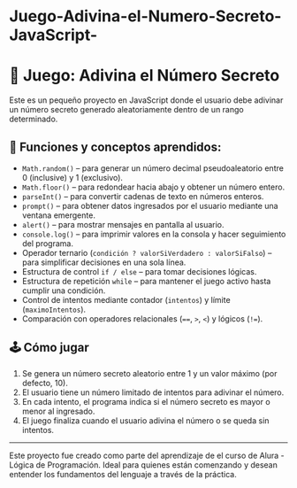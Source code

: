 # Juego-Adivina-el-Numero-Secreto-JavaScript-
# 🎯 Juego: Adivina el Número Secreto

Este es un pequeño proyecto en JavaScript donde el usuario debe adivinar un número secreto generado aleatoriamente dentro de un rango determinado.

## 🧠 Funciones y conceptos aprendidos:

- `Math.random()` – para generar un número decimal pseudoaleatorio entre 0 (inclusive) y 1 (exclusivo).
- `Math.floor()` – para redondear hacia abajo y obtener un número entero.
- `parseInt()` – para convertir cadenas de texto en números enteros.
- `prompt()` – para obtener datos ingresados por el usuario mediante una ventana emergente.
- `alert()` – para mostrar mensajes en pantalla al usuario.
- `console.log()` – para imprimir valores en la consola y hacer seguimiento del programa.
- Operador ternario (`condición ? valorSiVerdadero : valorSiFalso`) – para simplificar decisiones en una sola línea.
- Estructura de control `if / else` – para tomar decisiones lógicas.
- Estructura de repetición `while` – para mantener el juego activo hasta cumplir una condición.
- Control de intentos mediante contador (`intentos`) y límite (`maximoIntentos`).
- Comparación con operadores relacionales (`==`, `>`, `<`) y lógicos (`!=`).

## 🕹️ Cómo jugar

1. Se genera un número secreto aleatorio entre 1 y un valor máximo (por defecto, 10).
2. El usuario tiene un número limitado de intentos para adivinar el número.
3. En cada intento, el programa indica si el número secreto es mayor o menor al ingresado.
4. El juego finaliza cuando el usuario adivina el número o se queda sin intentos.

---

Este proyecto fue creado como parte del aprendizaje de el curso de Alura - Lógica de Programación. Ideal para quienes están comenzando y desean entender los fundamentos del lenguaje a través de la práctica.
